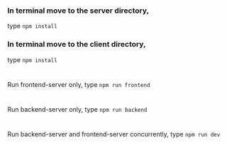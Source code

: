 ### In terminal move to the server directory,

type `npm install`

### In terminal move to the client directory,

type `npm install`

#

Run frontend-server only, type `npm run frontend`

#

Run backend-server only, type `npm run backend`

#

Run backend-server and frontend-server concurrently, type `npm run dev`
